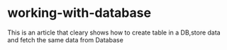 # working-with-database
This is an article that cleary shows how to create table in a DB,store data and fetch the same data from Database
